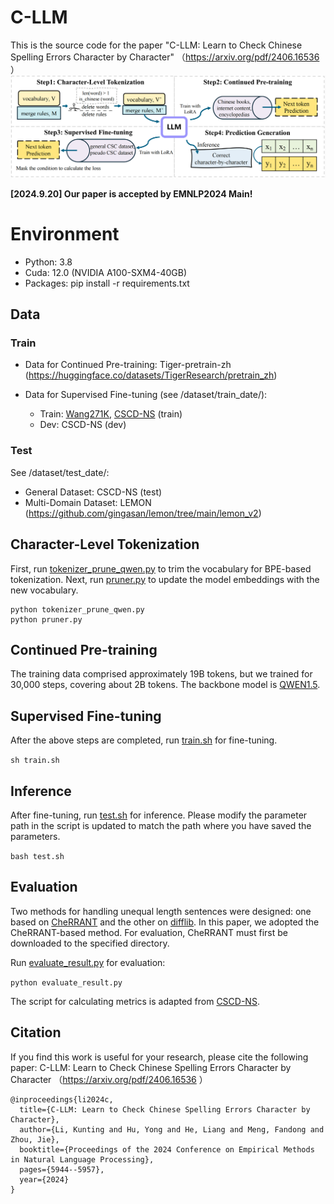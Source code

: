 # C-LLM
This is the source code for the paper "C-LLM: Learn to Check Chinese Spelling Errors Character by Character" （https://arxiv.org/pdf/2406.16536 ）
![](paper.jpg)

**[2024.9.20] Our paper is accepted by EMNLP2024 Main!**

# Environment
* Python: 3.8
* Cuda: 12.0 (NVIDIA A100-SXM4-40GB)
* Packages: pip install -r requirements.txt

## Data

### Train
* Data for Continued Pre-training: Tiger-pretrain-zh (https://huggingface.co/datasets/TigerResearch/pretrain_zh)

* Data for Supervised Fine-tuning (see /dataset/train_date/): 
    
    * Train: [Wang271K](https://github.com/wdimmy/Automatic-Corpus-Generation), [CSCD-NS](https://github.com/nghuyong/cscd-ns/tree/master) (train)
    * Dev: CSCD-NS (dev)

### Test
See /dataset/test_date/:
* General Dataset: CSCD-NS (test)
* Multi-Domain Dataset: LEMON (https://github.com/gingasan/lemon/tree/main/lemon_v2)

## Character-Level Tokenization 
First, run [tokenizer_prune_qwen.py](https://github.com/ktlKTL/C-LLM/blob/main/tokenizer_prune_qwen.py) to trim the vocabulary for BPE-based tokenization. Next, run [pruner.py](https://github.com/ktlKTL/C-LLM/blob/main/pruner.py) to update the model embeddings with the new vocabulary.

```
python tokenizer_prune_qwen.py 
python pruner.py
```

## Continued Pre-training
The training data comprised approximately 19B tokens, but we trained for 30,000 steps, covering about 2B tokens. The backbone model is [QWEN1.5](https://huggingface.co/collections/Qwen/qwen15-65c0a2f577b1ecb76d786524). 


## Supervised Fine-tuning
After the above steps are completed, run [train.sh](https://github.com/ktlKTL/C-LLM/blob/main/train.sh) for fine-tuning.

`sh train.sh`

## Inference
After fine-tuning, run [test.sh](https://github.com/ktlKTL/C-LLM/blob/main/test.sh) for inference. Please modify the parameter path in the script is updated to match the path where you have saved the parameters.

`bash test.sh`

## Evaluation
Two methods for handling unequal length sentences were designed: one based on [CheRRANT](https://github.com/HillZhang1999/MuCGEC/tree/main/scorers/ChERRANT) and the other on [difflib](https://github.com/python/cpython/blob/main/Lib/difflib.py). In this paper, we adopted the CheRRANT-based method. For evaluation, CheRRANT must first be downloaded to the specified directory.

Run [evaluate_result.py](https://github.com/ktlKTL/C-LLM/blob/main/evaluate_result.py) for evaluation:

`python evaluate_result.py`

The script for calculating metrics is adapted from [CSCD-NS](https://github.com/nghuyong/cscd-ns/blob/master/evaluation/evaluate.py).
## Citation
If you find this work is useful for your research, please cite the following paper: C-LLM: Learn to Check Chinese Spelling Errors Character by Character （https://arxiv.org/pdf/2406.16536 ）
```
@inproceedings{li2024c,
  title={C-LLM: Learn to Check Chinese Spelling Errors Character by Character},
  author={Li, Kunting and Hu, Yong and He, Liang and Meng, Fandong and Zhou, Jie},
  booktitle={Proceedings of the 2024 Conference on Empirical Methods in Natural Language Processing},
  pages={5944--5957},
  year={2024}
}
```
